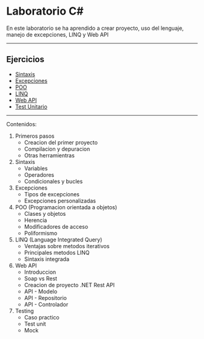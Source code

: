# Laboratorio C#

En este laboratorio se ha aprendido a crear proyecto, uso del lenguaje, manejo de excepciones, LINQ y Web API

---

## Ejercicios

 - [Sintaxis](https://github.com/dahurtado/LemonCode/tree/main/csharp/SintaxisSol)
 - [Excepciones](https://github.com/dahurtado/LemonCode/tree/main/csharp/ExcepcionesSol)
 - [POO](https://github.com/dahurtado/LemonCode/tree/main/csharp/POOSol)
 - [LINQ](https://github.com/dahurtado/LemonCode/tree/main/csharp/LINQSol)
 - [Web API](https://github.com/dahurtado/LemonCode/tree/main/csharp/APISol)
 - [Test Unitario](https://github.com/dahurtado/LemonCode/tree/main/csharp/UnitTestSol)

---

Contenidos:
 1. Primeros pasos
    - Creacion del primer proyecto
    - Compilacion y depuracion
    - Otras herramientras
 2. Sintaxis
    - Variables
    - Operadores
    - Condicionales y bucles
 3. Excepciones
    - Tipos de excepciones
    - Excepciones personalizadas
 4. POO (Programacion orientada a objetos)
    - Clases y objetos
    - Herencia
    - Modificadores de acceso
    - Poliformismo
 5. LINQ (Language Integrated Query)
    - Ventajas sobre metodos iterativos
    - Principales metodos LINQ
    - Sintaxis integrada
 6. Web API
    - Introduccion
    - Soap vs Rest
    - Creacion de proyecto .NET Rest API
    - API - Modelo
    - API - Repositorio
    - API - Controlador
 7. Testing
    - Caso practico
    - Test unit
    - Mock